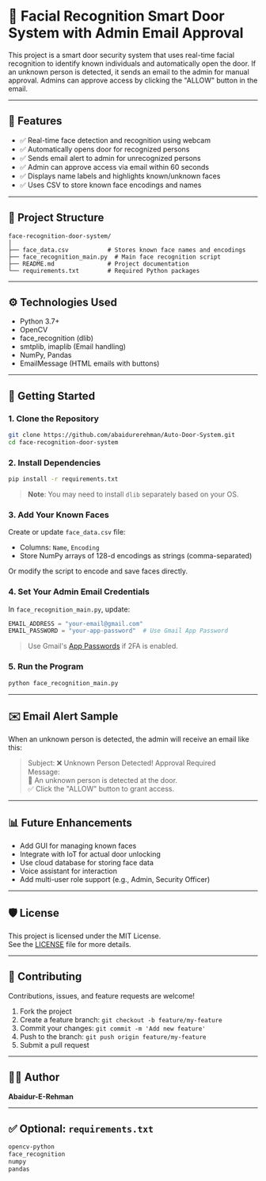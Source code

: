 # 🚪 Facial Recognition Smart Door System with Admin Email Approval

This project is a smart door security system that uses real-time facial recognition to identify known individuals and automatically open the door. If an unknown person is detected, it sends an email to the admin for manual approval. Admins can approve access by clicking the "ALLOW" button in the email.

---

## 📸 Features

- ✅ Real-time face detection and recognition using webcam
- ✅ Automatically opens door for recognized persons
- ✅ Sends email alert to admin for unrecognized persons
- ✅ Admin can approve access via email within 60 seconds
- ✅ Displays name labels and highlights known/unknown faces
- ✅ Uses CSV to store known face encodings and names

---

## 📂 Project Structure

```
face-recognition-door-system/
│
├── face_data.csv           # Stores known face names and encodings
├── face_recognition_main.py  # Main face recognition script
├── README.md               # Project documentation
└── requirements.txt        # Required Python packages
```

---

## ⚙️ Technologies Used

- Python 3.7+
- OpenCV
- face_recognition (dlib)
- smtplib, imaplib (Email handling)
- NumPy, Pandas
- EmailMessage (HTML emails with buttons)

---

## 🚀 Getting Started

### 1. Clone the Repository

```bash
git clone https://github.com/abaidurerehman/Auto-Door-System.git
cd face-recognition-door-system
```

### 2. Install Dependencies

```bash
pip install -r requirements.txt
```

> **Note**: You may need to install `dlib` separately based on your OS.

### 3. Add Your Known Faces

Create or update `face_data.csv` file:
- Columns: `Name`, `Encoding`
- Store NumPy arrays of 128-d encodings as strings (comma-separated)

Or modify the script to encode and save faces directly.

### 4. Set Your Admin Email Credentials

In `face_recognition_main.py`, update:

```python
EMAIL_ADDRESS = "your-email@gmail.com"
EMAIL_PASSWORD = "your-app-password"  # Use Gmail App Password
```

> Use Gmail's [App Passwords](https://support.google.com/accounts/answer/185833) if 2FA is enabled.

### 5. Run the Program

```bash
python face_recognition_main.py
```

---

## ✉️ Email Alert Sample

When an unknown person is detected, the admin will receive an email like this:

> Subject: ❌ Unknown Person Detected! Approval Required  
> Message:  
> 📩 An unknown person is detected at the door.  
> ✅ Click the "ALLOW" button to grant access.

---

## 📊 Future Enhancements

- Add GUI for managing known faces
- Integrate with IoT for actual door unlocking
- Use cloud database for storing face data
- Voice assistant for interaction
- Add multi-user role support (e.g., Admin, Security Officer)

---

## 🛡️ License

This project is licensed under the MIT License.  
See the [LICENSE](LICENSE) file for more details.

---

## 🤝 Contributing

Contributions, issues, and feature requests are welcome!

1. Fork the project
2. Create a feature branch: `git checkout -b feature/my-feature`
3. Commit your changes: `git commit -m 'Add new feature'`
4. Push to the branch: `git push origin feature/my-feature`
5. Submit a pull request

---

## 👨‍💻 Author

**Abaidur-E-Rehman**  


---

## ✅ Optional: `requirements.txt`

```txt
opencv-python
face_recognition
numpy
pandas
```
